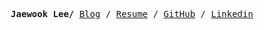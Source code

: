 <p><pre align="center">
<strong>Jaewook Lee/</strong> <a href="https://lee-jaewook.github.io">Blog</a> / <a href="https://lee-jaewook.github.io/resumecard/">Resume</a> / <a href="https://github.com/lee-jaewook">GitHub</a> / <a href="https://www.linkedin.com/in/lee-jaewook/">Linkedin</a></pre></p>

<!-- ### :mega: Great news
- :top: [Graph Neural Controlled Differential Equations for Traffic Forecasting](https://arxiv.org/abs/2112.03558) was selected for oral presentation in AAAI 2022. The top 4.21% (380/9020) of papers were selected for oral presentation in AAAI 2022.

- :oncoming_automobile: [Graph Neural Controlled Differential Equations for Traffic Forecasting](https://arxiv.org/abs/2112.03558) was accepted in AAAI 2022.
- :thinking: [Linear, or Non-Linear, That is the Question!](https://arxiv.org/abs/2111.07265) was accepted in WSDM 2022.
- :earth_asia: [Climate Modeling with Neural Diffusion Equations](https://arxiv.org/abs/2111.06011) was accepted in ICDM 2021.
- :bookmark: [LT-OCF: Learnable-Time ODE-based Collaborative Filtering](https://arxiv.org/abs/2108.06208) was accepted in CIKM 2021. -->

